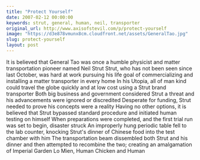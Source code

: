 ```yaml
---
title: "Protect Yourself"
date: 2007-02-12 00:00:00
keywords: strut, general, human, neil, transporter
original_url: http://www.axisofstevil.com/p/protect-yourself
image: "https://d3e878vmunx8cm.cloudfront.net/assets/GeneralTao.jpg"
slug: protect-yourself
layout: post
---
```


It is believed that General Tao was once a humble physicist and matter transportation pioneer named Neil Strut Strut, who has not been seen since last October, was hard at work pursuing his life goal of commercializing and installing a matter transporter in every home In his Utopia, all of man kind could travel the globe quickly and at low cost using a Strut brand transporter Both big business and government considered Strut a threat and his advancements were ignored or discredited Desperate for funding, Strut needed to prove his concepts were a reality Having no other options, it is believed that Strut bypassed standard procedure and initiated human testing on himself  When preparations were completed, and the first trial run was set to begin, disaster struck An improperly hung periodic table fell to the lab counter, knocking Strut&#039;s dinner of Chinese food into the test chamber with him The transportation beam dissembled both Strut and his dinner and then attempted to recombine the two; creating an amalgamation of Imperial Garden Lo Mien, Human Chicken and Human

